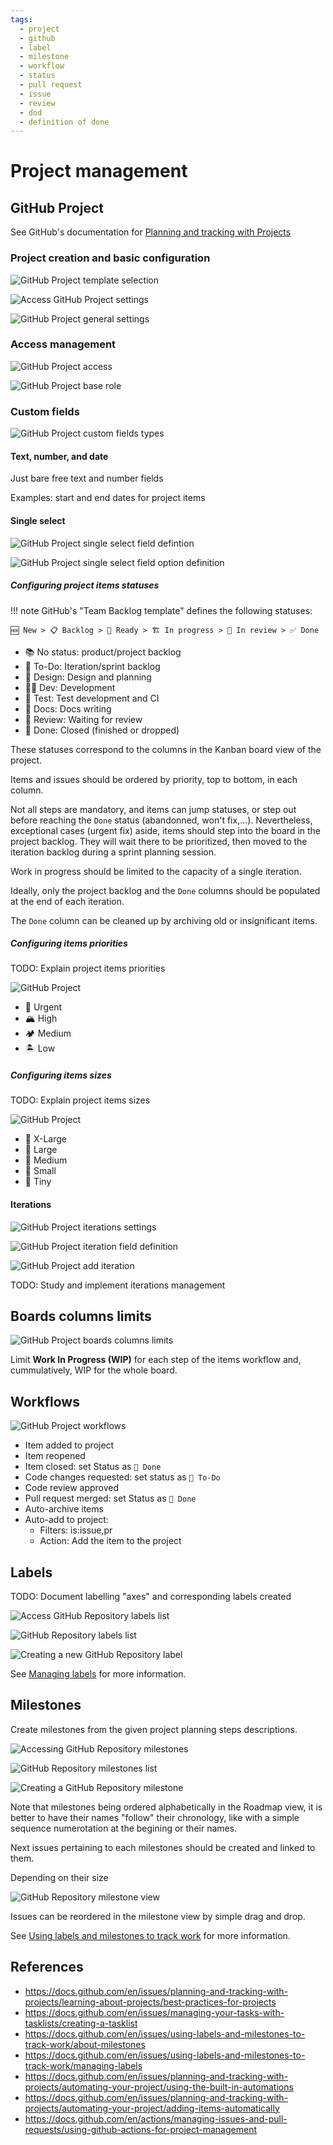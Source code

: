 ```yaml
---
tags:
  - project
  - github
  - label
  - milestone
  - workflow
  - status
  - pull request
  - issue
  - review
  - dod
  - definition of done
---
```


# Project management


## GitHub Project

See GitHub's documentation for [Planning and tracking with Projects](https://docs.github.com/en/issues/planning-and-tracking-with-projects)


### Project creation and basic configuration

![GitHub Project template selection](../assets/images/gh-project-template_selection.png)

![Access GitHub Project settings](../assets/images/gh-project-settings-access.png)

![GitHub Project general settings](../assets/images/gh-project-settings-general.png)


### Access management

![GitHub Project access](../assets/images/gh-project-access.png)

![GitHub Project base role](../assets/images/gh-project-access-base_role.png)


### Custom fields

![GitHub Project custom fields types](../assets/images/gh-project-custom_fields-types.png)


#### Text, number, and date

Just bare free text and number fields

Examples: start and end dates for project items


#### Single select

![GitHub Project single select field defintion](../assets/images/gh-project-custom_fields-single_select-definition.png)

![GitHub Project single select field option definition](../assets/images/gh-project-custom_fields-single_select-option_definition.png)


##### Configuring project items statuses

!!! note
    GitHub's "Team Backlog template" defines the following statuses:

    🆕 New > 📋 Backlog > 🔖 Ready > 🏗 In progress > 👀 In review > ✅ Done

* 📚 No status: product/project backlog
* 📌 To-Do: Iteration/sprint backlog
* 📐 Design: Design and planning
* 👩‍💻 Dev: Development
* 🧪 Test: Test development and CI
* 📖 Docs: Docs writing
* 👀 Review: Waiting for review
* 🏁 Done: Closed (finished or dropped)

These statuses correspond to the columns in the Kanban board view of the project.

Items and issues should be ordered by priority, top to bottom, in each column.

Not all steps are mandatory, and items can jump statuses, or step out before reaching the `Done` status (abandonned, won't fix,...).
Nevertheless, exceptional cases (urgent fix) aside, items should step into the board in the project backlog.
They will wait there to be prioritized, then moved to the iteration backlog during a sprint planning session.

Work in progress should be limited to the capacity of a single iteration.

Ideally, only the project backlog and the `Done` columns should be populated at the end of each iteration.

The `Done` column can be cleaned up by archiving old or insignificant items.


##### Configuring items priorities

TODO: Explain project items priorities

![GitHub Project ](../assets/images/gh-project-custom_fields-single_select-priorities.png)

* 🌋 Urgent
* 🏔 High
* 🏕 Medium
* 🏝 Low


##### Configuring items sizes

TODO: Explain project items sizes

![GitHub Project ](../assets/images/gh-project-custom_fields-single_select-sizes.png)

* 🐋 X-Large
* 🦑 Large
* 🐂 Medium
* 🐇 Small
* 🦔 Tiny


#### Iterations

![GitHub Project iterations settings](../assets/images/gh-project-custom_fields-iterations-settings.png)

![GitHub Project iteration field definition](../assets/images/gh-project-custom_fields-iterations-definition.png)

![GitHub Project add iteration](../assets/images/gh-project-custom_fields-iterations-add_iteration.png)

TODO: Study and implement iterations management


## Boards columns limits

![GitHub Project boards columns limits](../assets/images/gh-project-boards-columns_limit.png)

Limit **Work In Progress (WIP)** for each step of the items workflow and, cummulatively, WIP for the whole board.


## Workflows

![GitHub Project workflows](../assets/images/gh-project-workflows.png)

* Item added to project
* Item reopened
* Item closed: set Status as `🏁 Done`
* Code changes requested: set status as `📌 To-Do`
* Code review approved
* Pull request merged: set Status as `🏁 Done`
* Auto-archive items
* Auto-add to project:
  * Filters: is:issue,pr
  * Action: Add the item to the project


## Labels

TODO: Document labelling "axes" and corresponding labels created

![Access GitHub Repository labels list](../assets/images/gh-repo-labels-access.png)

![GitHub Repository labels list](../assets/images/gh-repo-labels-list.png)

![Creating a new GitHub Repository label](../assets/images/gh-repo-labels-new.png)

See [Managing labels](https://docs.github.com/en/issues/using-labels-and-milestones-to-track-work/managing-labels) for more information.


## Milestones

Create milestones from the given project planning steps descriptions.

![Accessing GitHub Repository milestones](../assets/images/gh-repo-milestones-access.png)

![GitHub Repository milestones list](../assets/images/gh-repo-milestones-list.png)

![Creating a GitHub Repository milestone](../assets/images/gh-repo-milestones-create.png)

Note that milestones being ordered alphabetically in the Roadmap view, it is better to have their names "follow" their chronology, like with a simple sequence numerotation at the begining or their names.

Next issues pertaining to each milestones should be created and linked to them.

Depending on their size

![GitHub Repository milestone view](../assets/images/gh-repo-milestones-view.png)

Issues can be reordered in the milestone view by simple drag and drop.

See [Using labels and milestones to track work](https://docs.github.com/en/issues/using-labels-and-milestones-to-track-work) for more information.




## References

* https://docs.github.com/en/issues/planning-and-tracking-with-projects/learning-about-projects/best-practices-for-projects
* https://docs.github.com/en/issues/managing-your-tasks-with-tasklists/creating-a-tasklist
* https://docs.github.com/en/issues/using-labels-and-milestones-to-track-work/about-milestones
* https://docs.github.com/en/issues/using-labels-and-milestones-to-track-work/managing-labels
* https://docs.github.com/en/issues/planning-and-tracking-with-projects/automating-your-project/using-the-built-in-automations
* https://docs.github.com/en/issues/planning-and-tracking-with-projects/automating-your-project/adding-items-automatically
* https://docs.github.com/en/actions/managing-issues-and-pull-requests/using-github-actions-for-project-management

